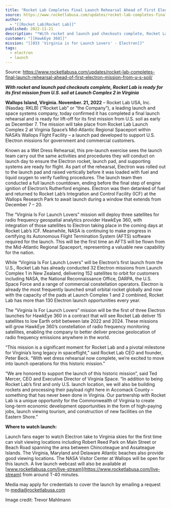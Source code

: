 ```yaml
---
title: "Rocket Lab Completes Final Launch Rehearsal Ahead of First Electron Mission from U.S. Soil "
source: https://www.rocketlabusa.com/updates/rocket-lab-completes-final-launch-rehearsal-ahead-of-first-electron-mission-from-u-s-soil/
author:
  - "[[Rocket Lab|Rocket Lab]]"
published: 2022-11-21
description: "*With rocket and launch pad checkouts complete, Rocket Lab is ready for its first mission from U.S. soil at Launch Complex 2 in Virginia*"
customer: "[[HawkEye 360]]"
mission: "[[033 'Virginia is for Launch Lovers' - Electron]]"
tags:
  - electron
  - launch
---
```


Source: https://www.rocketlabusa.com/updates/rocket-lab-completes-final-launch-rehearsal-ahead-of-first-electron-mission-from-u-s-soil/

***With rocket and launch pad checkouts complete, Rocket Lab is ready for its first mission from U.S. soil at Launch Complex 2 in Virginia***

**Wallops Island, Virginia. November. 21, 2022** – Rocket Lab USA, Inc. (Nasdaq: RKLB) (“Rocket Lab” or “the Company”), a leading launch and space systems company, today confirmed it has completed a final launch rehearsal and is ready for lift-off for its first mission from U.S. soil as early as December 7. The mission will take place from Rocket Lab Launch Complex 2 at Virginia Space’s Mid-Atlantic Regional Spaceport within NASA’s Wallops Flight Facility – a launch pad developed to support U.S. Electron missions for government and commercial customers.

Known as a Wet Dress Rehearsal, this pre-launch exercise sees the launch team carry out the same activities and procedures they will conduct on launch day to ensure the Electron rocket, launch pad, and supporting systems are ready for flight. As part of the rehearsal, Electron was rolled out to the launch pad and raised vertically before it was loaded with fuel and liquid oxygen to verify fuelling procedures. The launch team then conducted a full launch countdown, ending before the final step of engine ignition of Electron’s Rutherford engines. Electron was then detanked of fuel and returned to Rocket Lab’s Integration and Control Facility (ICF) at the Wallops Research Park to await launch during a window that extends from December 7 – 20. 

The “Virginia Is For Launch Lovers” mission will deploy three satellites for radio frequency geospatial analytics provider HawkEye 360, with integration of those satellites to Electron taking place in the coming days at Rocket Lab’s ICF. Meanwhile, NASA is continuing to make progress in certifying its Autonomous Flight Termination System (AFTS) software required for the launch. This will be the first time an AFTS will be flown from the Mid-Atlantic Regional Spaceport, representing a valuable new capability for the nation.

While “Virginia Is For Launch Lovers” will be Electron’s first launch from the U.S., Rocket Lab has already conducted 32 Electron missions from Launch Complex 1 in New Zealand, delivering 152 satellites to orbit for customers including NASA, the National Reconnaissance Office, DARPA, the U.S. Space Force and a range of commercial constellation operators. Electron is already the most frequently launched small orbital rocket globally and now with the capacity of the pads at Launch Complex 1 and 2 combined, Rocket Lab has more than 130 Electron launch opportunities every year. 

The “Virginia Is For Launch Lovers” mission will be the first of three Electron launches for HawkEye 360 in a contract that will see Rocket Lab deliver 15 satellites to low Earth orbit between late 2022 and 2024. These missions will grow HawkEye 360’s constellation of radio frequency monitoring satellites, enabling the company to better deliver precise geolocation of radio frequency emissions anywhere in the world.

“This mission is a significant moment for Rocket Lab and a pivotal milestone for Virginia’s long legacy in spaceflight,” said Rocket Lab CEO and founder, Peter Beck. “With wet dress rehearsal now complete, we’re excited to move into launch operations for this historic mission.”  

“We are honored to support the launch of this historic mission”, said Ted Mercer, CEO and Executive Director of Virginia Space. “In addition to being Rocket Lab’s first and only U.S. launch location, we will also be building rockets and processing their payload right here in Accomack County – something that has never been done in Virginia. Our partnership with Rocket Lab is a unique opportunity for the Commonwealth of Virginia to create long-term economic development opportunities in the form of high-paying jobs, launch viewing tourism, and construction of new facilities on the Eastern Shore.”

**Where to watch launch:**

Launch fans eager to watch Electron take to Virginia skies for the first time can visit viewing locations including Robert Reed Park on Main Street or Beach Road spanning the area between Chincoteague and Assateague Islands. The Virginia, Maryland and Delaware Atlantic beaches also provide good viewing locations. The NASA Visitor Center at Wallops will be open for this launch. A live launch webcast will also be available at [www.rocketlabusa.com/live-stream](https://www.rocketlabusa.com/live-stream) from around T-40 minutes.

Media may apply for credentials to cover the launch by emailing a request to [media@rocketlabusa.com](https://www.rocketlabusa.com/updates/rocket-lab-completes-final-launch-rehearsal-ahead-of-first-electron-mission-from-u-s-soil/)

Image credit: Trevor Mahlmann